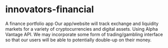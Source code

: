 # innovators-financial
A finance portfolio app
Our app/website will track exchange and liquidity markets for a variety of cryptocurrencies and digital assets. Using Alpha Vantage API. We may incorporate some form of trading/gambling interface so that our users will be able to potentially double-up on their money.
